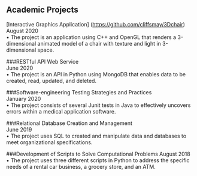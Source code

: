 ## Academic Projects

[Interactive Graphics Application] (https://github.com/cliffsmay/3Dchair)
August 2020								         						            
•	The project is an application using C++ and OpenGL that renders a 3-dimensional animated model of a chair with texture and light in 3-dimensional space.

###RESTful API Web Service	
June 2020														
•	The project is an API in Python using MongoDB that enables data to be created, read, updated, and deleted.

###Software-engineering Testing Strategies and Practices	
January 2020									
•	The project consists of several Junit tests in Java to effectively uncovers errors within a medical application software.

###Relational Database Creation and Management	
June 2019			
•	The project uses SQL to created and manipulate data and databases to meet organizational specifications.

###Development of Scripts to Solve Computational Problems
August 2018				
•	The project uses three different scripts in Python to address the specific needs of a rental car business, a grocery store, and an ATM.

